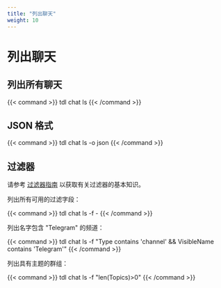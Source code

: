 ```yaml
---
title: "列出聊天"
weight: 10
---
```


# 列出聊天

## 列出所有聊天

{{< command >}}
tdl chat ls
{{< /command >}}

## JSON 格式

{{< command >}}
tdl chat ls -o json
{{< /command >}}

## 过滤器

请参考 [过滤器指南](/zh/reference/expr) 以获取有关过滤器的基本知识。

列出所有可用的过滤字段：

{{< command >}}
tdl chat ls -f -
{{< /command >}}

列出名字包含 "Telegram" 的频道：

{{< command >}}
tdl chat ls -f "Type contains 'channel' && VisibleName contains 'Telegram'"
{{< /command >}}

列出具有主题的群组：

{{< command >}}
tdl chat ls -f "len(Topics)>0"
{{< /command >}}
